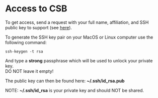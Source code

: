 # Access to CSB

To get access, send a request with your full name, affiliation, and SSH public key to support (see [here](/support)).

To generate the SSH key pair on your MacOS or Linux computer use the following command:

    ssh-keygen -t rsa

And type a **strong** passphrase which will be used to unlock your private key.  
DO NOT leave it empty!

The public key can then be found here: **~/.ssh/id_rsa.pub**  
  
NOTE: **~/.ssh/id_rsa** is your private key and should NOT be
shared.

